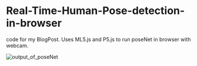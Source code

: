 # Real-Time-Human-Pose-detection-in-browser
code for my BlogPost. Uses ML5.js and P5.js to run poseNet in browser with webcam.

![output_of_poseNet](data/mj5_output.gif)
